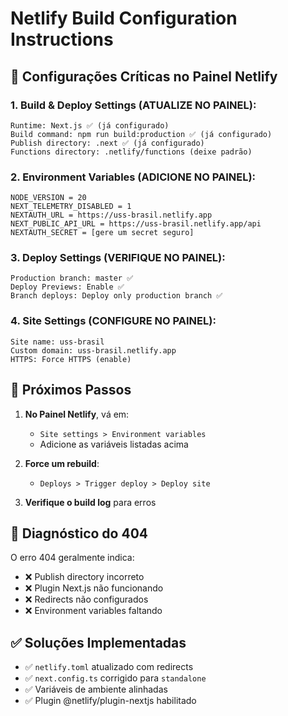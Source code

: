 # Netlify Build Configuration Instructions

## 🚨 Configurações Críticas no Painel Netlify

### 1. **Build & Deploy Settings** (ATUALIZE NO PAINEL):

```
Runtime: Next.js ✅ (já configurado)
Build command: npm run build:production ✅ (já configurado)  
Publish directory: .next ✅ (já configurado)
Functions directory: .netlify/functions (deixe padrão)
```

### 2. **Environment Variables** (ADICIONE NO PAINEL):
```
NODE_VERSION = 20
NEXT_TELEMETRY_DISABLED = 1
NEXTAUTH_URL = https://uss-brasil.netlify.app
NEXT_PUBLIC_API_URL = https://uss-brasil.netlify.app/api
NEXTAUTH_SECRET = [gere um secret seguro]
```

### 3. **Deploy Settings** (VERIFIQUE NO PAINEL):
```
Production branch: master ✅
Deploy Previews: Enable ✅
Branch deploys: Deploy only production branch ✅
```

### 4. **Site Settings** (CONFIGURE NO PAINEL):
```
Site name: uss-brasil
Custom domain: uss-brasil.netlify.app
HTTPS: Force HTTPS (enable)
```

## 🔧 Próximos Passos

1. **No Painel Netlify**, vá em:
   - `Site settings > Environment variables`
   - Adicione as variáveis listadas acima

2. **Force um rebuild**:
   - `Deploys > Trigger deploy > Deploy site`

3. **Verifique o build log** para erros

## 🎯 Diagnóstico do 404

O erro 404 geralmente indica:
- ❌ Publish directory incorreto
- ❌ Plugin Next.js não funcionando
- ❌ Redirects não configurados
- ❌ Environment variables faltando

## ✅ Soluções Implementadas

- ✅ `netlify.toml` atualizado com redirects
- ✅ `next.config.ts` corrigido para `standalone`
- ✅ Variáveis de ambiente alinhadas
- ✅ Plugin @netlify/plugin-nextjs habilitado
